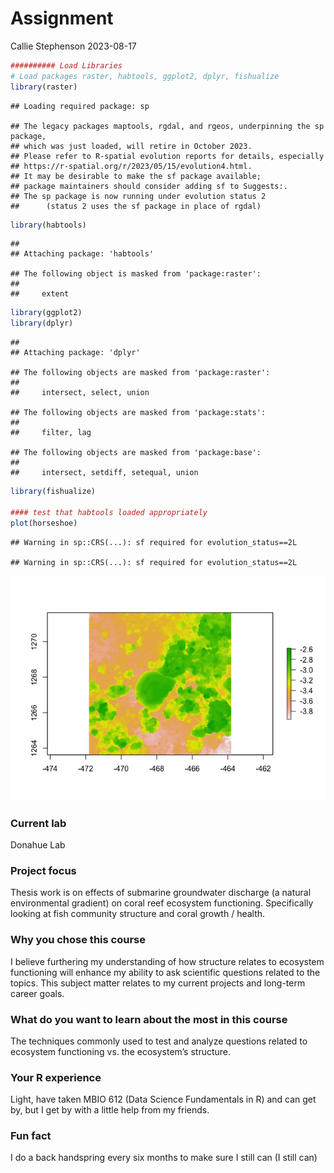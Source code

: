 Assignment
================
Callie Stephenson
2023-08-17

``` r
########## Load Libraries 
# Load packages raster, habtools, ggplot2, dplyr, fishualize
library(raster)
```

    ## Loading required package: sp

    ## The legacy packages maptools, rgdal, and rgeos, underpinning the sp package,
    ## which was just loaded, will retire in October 2023.
    ## Please refer to R-spatial evolution reports for details, especially
    ## https://r-spatial.org/r/2023/05/15/evolution4.html.
    ## It may be desirable to make the sf package available;
    ## package maintainers should consider adding sf to Suggests:.
    ## The sp package is now running under evolution status 2
    ##      (status 2 uses the sf package in place of rgdal)

``` r
library(habtools)
```

    ## 
    ## Attaching package: 'habtools'

    ## The following object is masked from 'package:raster':
    ## 
    ##     extent

``` r
library(ggplot2)
library(dplyr)
```

    ## 
    ## Attaching package: 'dplyr'

    ## The following objects are masked from 'package:raster':
    ## 
    ##     intersect, select, union

    ## The following objects are masked from 'package:stats':
    ## 
    ##     filter, lag

    ## The following objects are masked from 'package:base':
    ## 
    ##     intersect, setdiff, setequal, union

``` r
library(fishualize)

#### test that habtools loaded appropriately
plot(horseshoe)
```

    ## Warning in sp::CRS(...): sf required for evolution_status==2L

    ## Warning in sp::CRS(...): sf required for evolution_status==2L

![](assignment_files/figure-gfm/unnamed-chunk-1-1.png)<!-- -->

### Current lab

Donahue Lab

### Project focus

Thesis work is on effects of submarine groundwater discharge (a natural
environmental gradient) on coral reef ecosystem functioning.
Specifically looking at fish community structure and coral growth /
health.

### Why you chose this course

I believe furthering my understanding of how structure relates to
ecosystem functioning will enhance my ability to ask scientific
questions related to the topics. This subject matter relates to my
current projects and long-term career goals.

### What do you want to learn about the most in this course

The techniques commonly used to test and analyze questions related to
ecosystem functioning vs. the ecosystem’s structure.

### Your R experience

Light, have taken MBIO 612 (Data Science Fundamentals in R) and can get
by, but I get by with a little help from my friends.

### Fun fact

I do a back handspring every six months to make sure I still can (I
still can)
